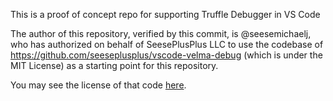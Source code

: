 This is a proof of concept repo for supporting Truffle Debugger in VS Code

The author of this repository, verified by this commit, is @seesemichaelj, who has authorized on behalf of SeesePlusPlus LLC to use the codebase of https://github.com/seeseplusplus/vscode-velma-debug (which is under the MIT License) as a starting point for this repository.

You may see the license of that code [here](https://github.com/trufflesuite/vscode-truffle-debugger/blob/master/LICENSE).

